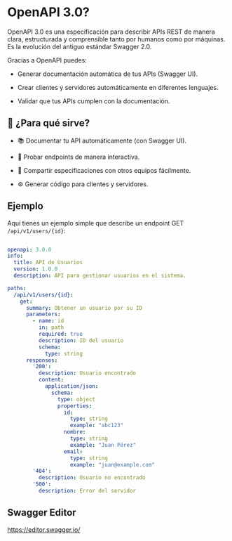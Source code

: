 
# OpenAPI 3.0?
OpenAPI 3.0 es una especificación para describir APIs REST de manera clara, estructurada y comprensible tanto por humanos como por máquinas. Es la evolución del antiguo estándar Swagger 2.0.

Gracias a OpenAPI puedes:

- Generar documentación automática de tus APIs (Swagger UI).

- Crear clientes y servidores automáticamente en diferentes lenguajes.

- Validar que tus APIs cumplen con la documentación.

## 🔧 ¿Para qué sirve?
- 📚 Documentar tu API automáticamente (con Swagger UI).

- 🧪 Probar endpoints de manera interactiva.

- 🔁 Compartir especificaciones con otros equipos fácilmente.

- ⚙️ Generar código para clientes y servidores.

## Ejemplo
Aquí tienes un ejemplo simple que describe un endpoint GET `/api/v1/users/{id}`:

```yaml

openapi: 3.0.0
info:
  title: API de Usuarios
  version: 1.0.0
  description: API para gestionar usuarios en el sistema.

paths:
  /api/v1/users/{id}:
    get:
      summary: Obtener un usuario por su ID
      parameters:
        - name: id
          in: path
          required: true
          description: ID del usuario
          schema:
            type: string
      responses:
        '200':
          description: Usuario encontrado
          content:
            application/json:
              schema:
                type: object
                properties:
                  id:
                    type: string
                    example: "abc123"
                  nombre:
                    type: string
                    example: "Juan Pérez"
                  email:
                    type: string
                    example: "juan@example.com"
        '404':
          description: Usuario no encontrado
        '500':
          description: Error del servidor
```


## Swagger Editor

https://editor.swagger.io/

